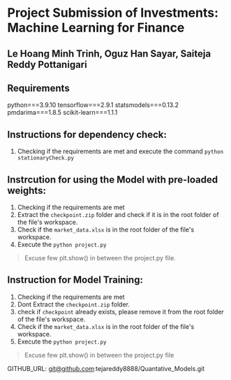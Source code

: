 
# Project Submission of Investments: Machine Learning for Finance
## Le Hoang Minh Trinh, Oguz Han Sayar, Saiteja Reddy Pottanigari


## Requirements 
python===3.9.10
tensorflow===2.9.1
statsmodels===0.13.2
pmdarima===1.8.5
scikit-learn===1.1.1

## Instructions for dependency check: 

1. Checking if the requirements are met and execute the command `python stationaryCheck.py`

## Instrcution for using the Model with pre-loaded weights:

1. Checking if the requirements are met
2. Extract the `checkpoint.zip` folder and check if it is in the root folder of the file's workspace.
3. Check if the `market_data.xlsx` is in the root folder of the file's workspace.
4. Execute the `python project.py`
   
> Excuse few plt.show() in between the project.py file.

## Instruction for Model Training:
1. Checking if the requirements are met
2. Dont Extract the `checkpoint.zip` folder.
3. check if `checkpoint` already exists, please remove it from the root folder of the file's workspace.
4. Check if the `market_data.xlsx` is in the root folder of the file's workspace.
5. Execute the `python project.py`

> Excuse few plt.show() in between the project.py file

GITHUB_URL: git@github.com:tejareddy8888/Quantative_Models.git